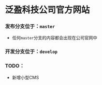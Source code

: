 # 泛盈科技公司官方网站

### 发布分支位于：`master`
- 任何`master`分支的内容都会出现在公司官网中

### 开发分支位于：`develop`


### TODO：
- 新增小型CMS
